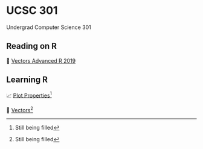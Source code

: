 # UCSC 301
Undergrad Computer Science 301

## Reading on R
📄 [Vectors Advanced R 2019](reading/Vectors-Advanced_R(2019).pdf)

## Learning R
📈 [Plot Properties](Plot-Properties)[^1]

🎯 [Vectors](Vectors)[^1]

[^1]: Still being filled



